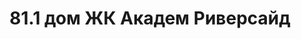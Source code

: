 ---
title: '81.1 дом ЖК Академ Риверсайд'
description: 'Ведутся работы по строительству дома, успевайте купить квартиру по выгодным ценам.'
image: '/public/81 1 дом/7V6-B3M7-8Q (1).webp'
---